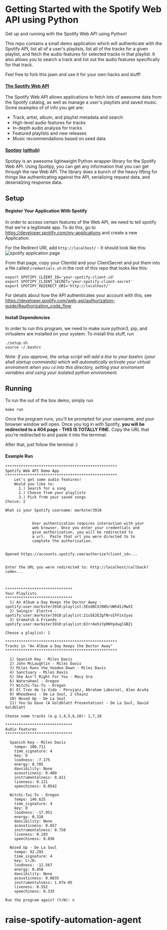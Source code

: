 # Getting Started with the Spotify Web API using Python
Get up and running with the Spotify Web API using Python!

This repo contains a small demo application which will authenticate with the Spotify API, list all of a user's playlists,
list all of the tracks for a given playlist, and fetch the audio features for selected tracks in that playlist.
It also allows you to search a track and list out the audio features specifically for that track.

Feel free to fork this jawn and use it for your own hacks and stuff!

#### [The Spotify Web API](https://developer.spotify.com/web-api/)
The Spotify Web API allows applications to fetch lots of awesome data from the Spotify catalog, as well as manage
a user's playlists and saved music.  Some examples of of info you get are:
  - Track, artist, album, and playlist metadata and search
  - High-level audio features for tracks
  - In-depth audio analysis for tracks
  - Featured playlists and new releases
  - Music recommendations based on seed data

#### [Spotipy](http://spotipy.readthedocs.io/en/latest/) ([github](https://github.com/plamere/spotipy))
Spotipy is an awesome lightweight Python wrapper library for the Spotify Web API.  Using Spotipy, you can get any information
that you can get through the raw Web API.  The library does a bunch of the heavy lifting for things like authenticating
against the API, serializing request data, and deserialzing response data.


## Setup
#### Register Your Application With Spotify
In order to access certain features of the Web API, we need to tell spotify that we're a legitimate app.
To do this, go to https://developer.spotify.com/my-applications and create a new Application.

For the Redirect URI, add `http://localhost/` - It should look like this:
![spotify application page](https://raw.githubusercontent.com/markkohdev/spotify-api-starter/master/assets/spotify_api.png)

From that page, copy your ClientId and your ClientSecret and put them into a file called
`credentials.sh` in the root of this repo that looks like this:
```
export SPOTIPY_CLIENT_ID='your-spotify-client-id'
export SPOTIPY_CLIENT_SECRET='your-spotify-client-secret'
export SPOTIPY_REDIRECT_URI='http://localhost/'
```
For details about how the API authenticates your account with this, see
https://developer.spotify.com/web-api/authorization-guide/#authorization_code_flow

#### Install Dependencies
In order to run this program, we need to make sure python3, pip, and virtualenv are installed on your system.
To install this stuff, run
```
./setup.sh
source ~/.bashrc
```
_Note: If you approve, the setup script will add a line to your bashrc (your shell startup commands) which will
automatically activate your virtual enviroment when you `cd` into this directory, setting your enviroment variables and
using your isolated python environment._

## Running
To run the out of the box demo, simply run
```
make run
```

Once the program runs, you'll be prompted for your username, and your browser window will open.
Once you log in with Spotify, **you will be redirected to a 404 page - THIS IS TOTALLY FINE.**  Copy the URL that you're
redirected to and paste it into the terminal.

After that, just follow the terminal :)

#### Example Run
```
**************************************************
Spotify Web API Demo App
**************************************************
    Let's get some audio features!
    Would you like to:
      1.) Search for a song
      2.) Choose from your playlists
      3.) Pick from your saved songs
Choice: 2

What is your Spotify username: markster3910


            User authentication requires interaction with your
            web browser. Once you enter your credentials and
            give authorization, you will be redirected to
            a url.  Paste that url you were directed to to
            complete the authorization.


Opened https://accounts.spotify.com/authorize?client_id=...


Enter the URL you were redirected to: http://localhost/callback?code=...



******************************
Your Playlists
******************************
  1) An Album a Day Keeps the Doctor Away - spotify:user:markster3910:playlist:5Exd8CXJ9NSrUWhd1iMwXI
  2) Swingin' Electro - spotify:user:markster3910:playlist:2iu5E2EZgfNroIFFzxIyas
  3) Gramatik & Friends - spotify:user:markster3910:playlist:0JrrAohiYpRNYpduglGBZi

Choose a playlist: 1

**************************************************
Tracks in "An Album a Day Keeps the Doctor Away"
**************************************************

  1) Spanish Key - Miles Davis
  2) John McLaughlin - Miles Davis
  3) Miles Runs the Voodoo Down - Miles Davis
  4) Sanctuary - Miles Davis
  5) She Ain’t Right For You - Macy Gra
  6) Waterwheel - Oregon
  7) Witchi-Tai-To - Oregon
  8) El Tren de la Vida - Perujazz, Abraham Laboriel, Alex Acuña
  9) Whoodeeni - De La Soul, 2 Chainz
  10) Nosed Up - De La Soul
  11) You Go Dave (A Goldblatt Presentation) - De La Soul, David Goldblatt

Choose some tracks (e.g 1,4,5,6,10): 1,7,10

******************************
Audio Features
******************************

  Spanish Key - Miles Davis
    tempo: 106.711
    time_signature: 4
    key: D
    loudness: -7.175
    energy: 0.785
    dancibility: None
    acousticness: 0.489
    instrumentalness: 0.411
    liveness: 0.121
    speechiness: 0.0542

  Witchi-Tai-To - Oregon
    tempo: 146.625
    time_signature: 4
    key: D
    loudness: -17.951
    energy: 0.318
    dancibility: None
    acousticness: 0.657
    instrumentalness: 0.758
    liveness: 0.183
    speechiness: 0.036

  Nosed Up - De La Soul
    tempo: 92.293
    time_signature: 4
    key: C♯/D♭
    loudness: -12.567
    energy: 0.458
    dancibility: None
    acousticness: 0.0835
    instrumentalness: 1.97e-05
    liveness: 0.552
    speechiness: 0.335

Run the program again? (Y/N): n
```
# raise-spotify-automation-agent
